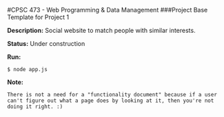 #CPSC 473 - Web Programming & Data Management
###Project Base Template for Project 1

__Description:__ Social website to match people with similar interests.

__Status:__ Under construction

__Run:__

    $ node app.js

__Note:__

    There is not a need for a "functionality document" because if a user can't figure out what a page does by looking at it, then you're not doing it right. :)
